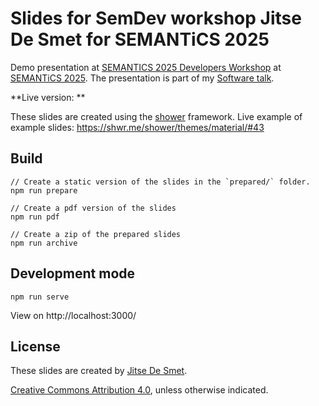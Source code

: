# Slides for SemDev workshop Jitse De Smet for SEMANTiCS 2025

Demo presentation at [SEMANTICS 2025 Developers Workshop](https://semantics2025.semdev.org/) at [SEMANTiCS 2025](https://2025-eu.semantics.cc/).
The presentation is part of my [Software talk](https://traqula-demo-semantics-2025.jitsedesmet.be/).

**Live version: **

These slides are created using the [shower](https://github.com/shower/shower) framework.
Live example of example slides: https://shwr.me/shower/themes/material/#43

## Build

```
// Create a static version of the slides in the `prepared/` folder.
npm run prepare

// Create a pdf version of the slides
npm run pdf

// Create a zip of the prepared slides
npm run archive
```

## Development mode

```
npm run serve
```

View on http://localhost:3000/

## License

These slides are created by [Jitse De Smet](https://jitsedesmet.be/).

[Creative Commons Attribution 4.0](https://creativecommons.org/licenses/by/4.0/), unless otherwise indicated.
